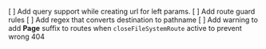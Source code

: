 [ ] Add query support while creating url for left params.
[ ] Add route guard rules
[ ] Add regex that converts destination to pathname
[ ] Add warning to add **Page** suffix to routes when `closeFileSystemRoute` active to prevent wrong 404

